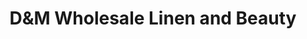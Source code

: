 ---
title: "D&M Wholesale Linen and Beauty"
url: /miami/dandm-wholesale-linen-and-beauty/
shop: clothes
---